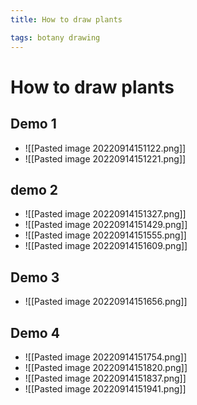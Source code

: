 ```yaml
---
title: How to draw plants

tags: botany drawing 
---
```


# How to draw plants
## Demo 1
- ![[Pasted image 20220914151122.png]]
- ![[Pasted image 20220914151221.png]]
## demo 2
- ![[Pasted image 20220914151327.png]]
- ![[Pasted image 20220914151429.png]]
- ![[Pasted image 20220914151555.png]]
- ![[Pasted image 20220914151609.png]]
## Demo 3
- ![[Pasted image 20220914151656.png]]
## Demo 4
- ![[Pasted image 20220914151754.png]]
- ![[Pasted image 20220914151820.png]]
- ![[Pasted image 20220914151837.png]]
- ![[Pasted image 20220914151941.png]]